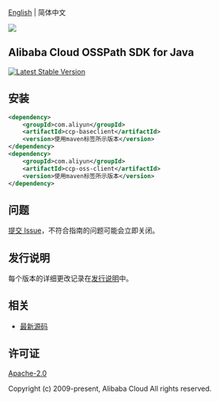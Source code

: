 [English](README.md) | 简体中文

![](https://aliyunsdk-pages.alicdn.com/icons/AlibabaCloud.svg)

## Alibaba Cloud OSSPath SDK for Java
[![Latest Stable Version](https://img.shields.io/maven-central/v/com.aliyun/ccp-oss-client.svg?label=Maven%20Central)](https://search.maven.org/search?q=g:%22com.aliyun%22%20AND%20a:%22ccp-oss-client%22)

## 安装


```xml
<dependency>
    <groupId>com.aliyun</groupId>
    <artifactId>ccp-baseclient</artifactId>
    <version>使用maven标签所示版本</version>
</dependency>
<dependency>
    <groupId>com.aliyun</groupId>
    <artifactId>ccp-oss-client</artifactId>
    <version>使用maven标签所示版本</version>
</dependency>
```

## 问题
[提交 Issue](https://github.com/aliyun/aliyun-ccp/issues/new)，不符合指南的问题可能会立即关闭。

## 发行说明
每个版本的详细更改记录在[发行说明](./ChangeLog.txt)中。

## 相关
* [最新源码](https://github.com/aliyun/aliyun-ccp/tree/master/osspath-sdk/java)

## 许可证
[Apache-2.0](http://www.apache.org/licenses/LICENSE-2.0)

Copyright (c) 2009-present, Alibaba Cloud All rights reserved.

